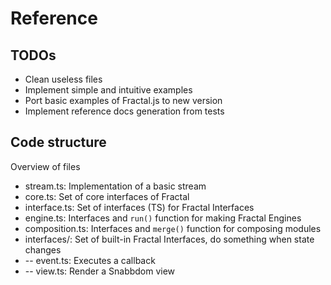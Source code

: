 # Reference

## TODOs

- Clean useless files
- Implement simple and intuitive examples
- Port basic examples of Fractal.js to new version
- Implement reference docs generation from tests

## Code structure

Overview of files

- stream.ts: Implementation of a basic stream
- core.ts: Set of core interfaces of Fractal
- interface.ts: Set of interfaces (TS) for Fractal Interfaces
- engine.ts: Interfaces and `run()` function for making Fractal Engines
- composition.ts: Interfaces and `merge()` function for composing modules
- interfaces/: Set of built-in Fractal Interfaces, do something when state changes
- -- event.ts: Executes a callback
- -- view.ts: Render a Snabbdom view
